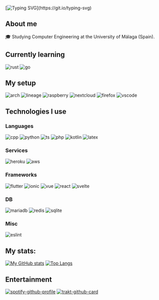 [![Typing SVG](https://readme-typing-svg.herokuapp.com?color=%2336BCF7&lines=Welcome+to+my+profile!;%C2%A1Bienvenido+a+mi+perfil!)](https://git.io/typing-svg)

## About me
🎓 Studying Computer Engineering at the University of Málaga (Spain).

## Currently learning
![rust](https://img.shields.io/badge/Rust-black?style=for-the-badge&logo=rust&logoColor=#E57324)
![go](https://img.shields.io/badge/Go-00ADD8?style=for-the-badge&logo=go&logoColor=white)

## My setup
![arch](https://img.shields.io/badge/Arch_Linux-1793D1?style=for-the-badge&logo=arch-linux&logoColor=white)
![lineage](https://img.shields.io/badge/lineageos-167C80?style=for-the-badge&logo=lineageos&logoColor=white)
![raspberry](https://img.shields.io/badge/Raspberry%20Pi-A22846?style=for-the-badge&logo=Raspberry%20Pi&logoColor=white)
![nextcloud](https://img.shields.io/badge/Nextcloud-0082C9?style=for-the-badge&logo=Nextcloud&logoColor=white)
![firefox](https://img.shields.io/badge/Firefox_Browser-FF7139?style=for-the-badge&logo=Firefox-Browser&logoColor=white)
![vscode](https://img.shields.io/badge/Visual_Studio_Code-0078D4?style=for-the-badge&logo=visual%20studio%20code&logoColor=white)

## Technologies I use
### Languages
![cpp](https://img.shields.io/badge/C%2B%2B-00599C?style=for-the-badge&logo=c%2B%2B&logoColor=white)
![python](https://img.shields.io/badge/Python-FFD43B?style=for-the-badge&logo=python&logoColor=darkgreen)
![ts](https://img.shields.io/badge/TypeScript-007ACC?style=for-the-badge&logo=typescript&logoColor=white)
![php](https://img.shields.io/badge/PHP-777BB4?style=for-the-badge&logo=php&logoColor=white)
![kotlin](https://img.shields.io/badge/Kotlin-0095D5?&style=for-the-badge&logo=kotlin&logoColor=white)
![latex](https://img.shields.io/badge/LaTeX-47A141?style=for-the-badge&logo=LaTeX&logoColor=white)
### Services
![heroku](https://img.shields.io/badge/Heroku-430098?style=for-the-badge&logo=heroku&logoColor=white)
![aws](https://img.shields.io/badge/Amazon_AWS-FF9900?style=for-the-badge&logo=amazonaws&logoColor=white)
### Frameworks
![flutter](https://img.shields.io/badge/Flutter-02569B?style=for-the-badge&logo=flutter&logoColor=white)
![ionic](https://img.shields.io/badge/Ionic-3880FF?style=for-the-badge&logo=ionic&logoColor=white)
![vue](https://img.shields.io/badge/Vue.js-35495E?style=for-the-badge&logo=vuedotjs&logoColor=4FC08D)
![react](https://img.shields.io/badge/React-20232A?style=for-the-badge&logo=react&logoColor=61DAFB)
![svelte](https://img.shields.io/badge/Svelte-4A4A55?style=for-the-badge&logo=svelte&logoColor=FF3E00)
### DB
![mariadb](https://img.shields.io/badge/MariaDB-003545?style=for-the-badge&logo=mariadb&logoColor=white)
![redis](https://img.shields.io/badge/redis-CC0000.svg?&style=for-the-badge&logo=redis&logoColor=white)
![sqlite](https://img.shields.io/badge/SQLite-07405E?style=for-the-badge&logo=sqlite&logoColor=white)
### Misc
![eslint](https://img.shields.io/badge/eslint-3A33D1?style=for-the-badge&logo=eslint&logoColor=white)

## My stats:
[![My GitHub stats](https://github-readme-stats.vercel.app/api?username=pablouser1&show_icons=true&theme=jolly)](https://github.com/anuraghazra/github-readme-stats)
[![Top Langs](https://github-readme-stats.vercel.app/api/top-langs/?username=pablouser1&layout=compact&theme=jolly)](https://github.com/anuraghazra/github-readme-stats)

## Entertainment
[![spotify-github-profile](https://spotify-github-profile.vercel.app/api/view?uid=pabloferreiro&cover_image=true&theme=novatorem&bar_color=53b14f&bar_color_cover=false)](https://github.com/kittinan/spotify-github-profile)
[![trakt-github-card](https://trakt-github-card.herokuapp.com/api?username=pablouser1&mode=stats&theme=dark)](https://github.com/pablouser1/trakt-github-card)
